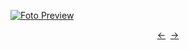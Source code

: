 [![Foto Preview](preview/project-13.avif)](https://DominicNikolai.github.io/project-13)

<div align="center" style="display: flex; justify-content: center;">
  <a  href="https://github.com/DominicNikolai/project-12" target="_blank">&#8592;</a>
  &nbsp;&nbsp;
  <a  href="https://github.com/DominicNikolai/project-14" target="_blank">&#8594;</a>
</div>
